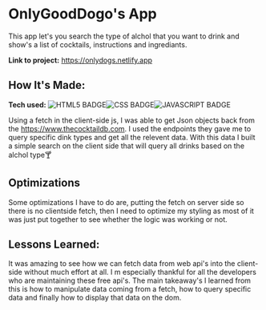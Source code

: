 # OnlyGoodDogo's App
This app let's you search the type of alchol that you want to drink and show's a list of cocktails, instructions and ingrediants.

**Link to project:** https://onlydogs.netlify.app



## How It's Made:

**Tech used:** ![HTML5 BADGE](https://img.shields.io/static/v1?label=|&message=HTML5&color=23555f&style=plastic&logo=html5)![CSS BADGE](https://img.shields.io/static/v1?label=|&message=CSS3&color=285f65&style=plastic&logo=css3)![JAVASCRIPT BADGE](https://img.shields.io/static/v1?label=|&message=JAVASCRIPT&color=3c7f5d&style=plastic&logo=javascript)

Using a fetch in the client-side js, I was able to get Json objects back from the https://www.thecocktaildb.com. I used the endpoints they gave me to query specific dink types and get all the relevent data. With this data I built a simple search on the client side that will query all drinks based on the alchol type🍸
## Optimizations
Some optimizations I have to do are, putting the fetch on server side so there is no clientside fetch, then I need to optimize my styling as most of it was just put together to see whether the logic was working or not.

## Lessons Learned:

It was amazing to see how we can fetch data from web api's into the client-side without much effort at all. I m especially thankful for all the developers who are maintaining these free api's. The main takeaway's I learned from this is how to manipulate data coming from a fetch,  how to query specific data and finally how to display that data on the dom.
